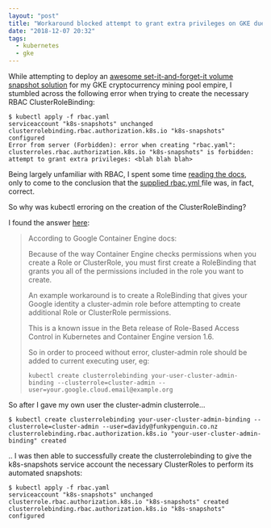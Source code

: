 ```yaml
---
layout: "post"
title: "Workaround blocked attempt to grant extra privileges on GKE due to RBAC"
date: "2018-12-07 20:32"
tags:
  - kubernetes
  - gke
---
```

While attempting to deploy an [awesome set-it-and-forget-it volume snapshot solution](https://github.com/miracle2k/k8s-snapshots) for my GKE cryptocurrency mining pool empire, I stumbled across the following error when trying to create the necessary RBAC ClusterRoleBinding:

```
$ kubectl apply -f rbac.yaml
serviceaccount "k8s-snapshots" unchanged
clusterrolebinding.rbac.authorization.k8s.io "k8s-snapshots" configured
Error from server (Forbidden): error when creating "rbac.yaml": clusterroles.rbac.authorization.k8s.io "k8s-snapshots" is forbidden: attempt to grant extra privileges: <blah blah blah>
```

Being largely unfamiliar with RBAC, I spent some time [reading the docs](https://kubernetes.io/docs/reference/access-authn-authz/rbac/), only to come to the conclusion that the [supplied rbac.yml ](https://github.com/miracle2k/k8s-snapshots/blob/master/rbac.yaml)file was, in fact, correct.

So why was kubectl erroring on the creation of the ClusterRoleBinding?

I found the answer [here](https://github.com/coreos/prometheus-operator/issues/357):

> According to Google Container Engine docs:
>
> Because of the way Container Engine checks permissions when you create a Role or ClusterRole, you must first create a RoleBinding that grants you all of the permissions included in the role you want to create.
>
> An example workaround is to create a RoleBinding that gives your Google identity a cluster-admin role before attempting to create additional Role or ClusterRole permissions.
>
> This is a known issue in the Beta release of Role-Based Access Control in Kubernetes and Container Engine version 1.6.
>
> So in order to proceed without error, cluster-admin role should be added to current executing user, eg:
>
> ````
> kubectl create clusterrolebinding your-user-cluster-admin-binding --clusterrole=cluster-admin --user=your.google.cloud.email@example.org
> ````

So after I gave my own user the cluster-admin clusterrole...

```
$ kubectl create clusterrolebinding your-user-cluster-admin-binding --clusterrole=cluster-admin --user=davidy@funkypenguin.co.nz
clusterrolebinding.rbac.authorization.k8s.io "your-user-cluster-admin-binding" created
```

.. I was then able to successfully create the clusterrolebinding to give the k8s-snapshots service account the necessary ClusterRoles to perform its automated snapshots:

```
$ kubectl apply -f rbac.yaml
serviceaccount "k8s-snapshots" unchanged
clusterrole.rbac.authorization.k8s.io "k8s-snapshots" created
clusterrolebinding.rbac.authorization.k8s.io "k8s-snapshots" configured
```
